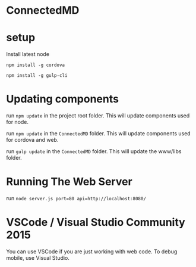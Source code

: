 # ConnectedMD

# setup
Install latest node

`npm install -g cordova`

`npm install -g gulp-cli`


# Updating components
run `npm update` in the project root folder. This will update components used for node.

run `npm update` in the `ConnectedMD` folder. This will update components used for cordova and web.

run `gulp update` in the `ConnectedMD` folder. This will update the www/libs folder.

# Running The Web Server
run `node server.js port=80 api=http://localhost:8080/`

# VSCode / Visual Studio Community 2015
You can use VSCode if you are just working with web code. To debug mobile, use Visual Studio.